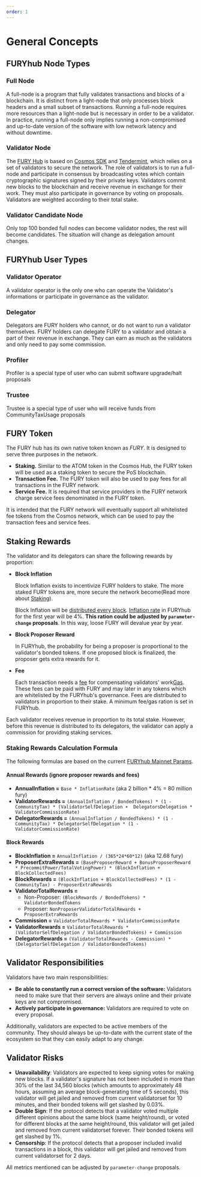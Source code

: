 ```yaml
---
order: 1
---
```


# General Concepts

## FURYhub Node Types

### Full Node

A full-node is a program that fully validates transactions and blocks of a blockchain. It is distinct from a light-node that only processes block headers and a small subset of transactions. Running a full-node requires more resources than a light-node but is necessary in order to be a validator. In practice, running a full-node only implies running a non-compromised and up-to-date version of the software with low network latency and without downtime.

### Validator Node

The [FURY Hub](../get-started/intro.md#fury-hub) is based on [Cosmos SDK](https://cosmos.network/docs/intro/) and [Tendermint](https://tendermint.com/docs/introduction/what-is-tendermint.html), which relies on a set of validators to secure the network. The role of validators is to run a full-node and participate in consensus by broadcasting votes which contain cryptographic signatures signed by their private keys. Validators commit new blocks to the blockchain and receive revenue in exchange for their work. They must also participate in governance by voting on proposals. Validators are weighted according to their total stake.

### Validator Candidate Node

Only top 100 bonded full nodes can become validator nodes, the rest will become candidates. The situation will change as delegation amount changes.

## FURYhub User Types

### Validator Operator

A validator operator is the only one who can operate the Validator's informations or participate in governance as the validator.

### Delegator

Delegators are FURY holders who cannot, or do not want to run a validator themselves. FURY holders can delegate FURY to a validator and obtain a part of their revenue in exchange. They can earn as much as the validators and only need to pay some commission.

### Profiler

Profiler is a special type of user who can submit software upgrade/halt proposals

### Trustee

Trustee is a special type of user who will receive funds from CommunityTaxUsage proposals

## FURY Token

The FURY hub has its own native token known as *FURY*.  It is designed to serve three purposes in the network.

- **Staking.** Similar to the ATOM token in the Cosmos Hub, the FURY token will be used as a staking token to secure the PoS blockchain.
- **Transaction Fee.** The FURY token will also be used to pay fees for all transactions in the FURY network.
- **Service Fee.** It is required that service providers in the FURY network charge service fees denominated in the FURY token.

It is intended that the FURY network will eventually support all whitelisted fee tokens from the Cosmos network, which can be used to pay the transaction fees and service fees.

## Staking Rewards

The validator and its delegators can share the following rewards by proportion:

- **Block Inflation**

  Block Inflation exists to incentivize FURY holders to stake. The more staked FURY tokens are, more secure the network become(Read more about [Staking](../features/staking.md)).

  Block Inflation will be [distributed every block](../features/mint.md). [Inflation rate](../features/mint.md) in FURYhub for the first year will be 4%.  **This ration could be adjusted by `parameter-change` proposals**.
  In this way, loose FURY will devalue year by year.

- **Block Proposer Reward**

  In FURYhub, the probability for being a proposer is proportional to the validator's bonded tokens. If one proposed block is finalized, the proposer gets extra rewards for it.

- **Fee**

  Each transaction needs a [fee](fee.md#fee) for compensating validators' work[Gas](fee.md#gas). These fees can be paid with FURY and may later in any tokens which are whitelisted by the FURYhub's governance. Fees are distributed to validators in proportion to their stake. A minimum fee/gas ration is set in FURYhub.

Each validator receives revenue in proportion to its total stake. However, before this revenue is distributed to its delegators, the validator can apply a commission for providing staking services.

### Staking Rewards Calculation Formula

The following formulas are based on the current [FURYhub Mainnet Params](gov-params.md).

#### Annual Rewards (ignore proposer rewards and fees)

- **AnnualInflation =** `Base * InflationRate` (aka 2 billion * 4% = 80 million fury)
- **ValidatorRewards =** `(AnnualInflation / BondedTokens) * (1 - CommunityTax) * (ValidatorSelfDelegation +  DelegatorsDelegation * ValidatorCommissionRate)`
- **DelegatorRewards =** `(AnnualInflation / BondedTokens) * (1 - CommunityTax) * DelegatorSelfDelegation * (1 - ValidatorCommissionRate)`

#### Block Rewards

- **BlockInflation =** `AnnualInflation / (365*24*60*12)` (aka 12.68 fury)
- **ProposerExtraRewards =** `(BaseProposerReward + BonusProposerReward * PrecommitPower/TotalVotingPower) * (BlockInflation + BlockCollectedFees)`
- **BlockRewards =** `(BlockInflation + BlockCollectedFees) * (1 - CommunityTax) - ProposerExtraRewards`
- **ValidatorTotalRewards =**
  - Non-Proposer: `(BlockRewards / BondedTokens) * ValidatorBondedTokens`
  - Proposer: `NonProposerValidatorTotalRewards + ProposerExtraRewards`
- **Commission =** `ValidatorTotalRewards * ValidatorCommissionRate`
- **ValidatorRewards =** `ValidatorTotalRewards * (ValidatorSelfDelegation / ValidatorBondedTokens) + Commission`
- **DelegatorRewards =** `(ValidatorTotalRewards - Commission) * (DelegatorSelfDelegation / ValidatorBondedTokens)`

## Validator Responsibilities

Validators have two main responsibilities:

- **Be able to constantly run a correct version of the software:** Validators need to make sure that their servers are always online and their private keys are not compromised.
- **Actively participate in governance:** Validators are required to vote on every proposal.

Additionally, validators are expected to be active members of the community. They should always be up-to-date with the current state of the ecosystem so that they can easily adapt to any change.

## Validator Risks

- **Unavailability**: Validators are expected to keep signing votes for making new blocks. If a validator's signature has not been included in more than 30% of the last 34,560 blocks (which amounts to approximately 48 hours, assuming an average block-generating time of 5 seconds), this validator will get jailed and removed from current validatorset for 10 minutes, and their bonded tokens will get slashed by 0.03%.
- **Double Sign**: If the protocol detects that a validator voted multiple different opinions about the same block (same height/round), or voted for different blocks at the same height/round, this validator will get jailed and removed from current validatorset forever. Their bonded tokens will get slashed by 1%.
- **Censorship**: If the protocol detects that a proposer included invalid transactions in a block, this validator will get jailed and removed from current validatorset for 2 days.

All metrics mentioned can be adjusted by `parameter-change` proposals.

